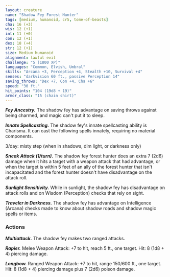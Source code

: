 ```yaml
---
layout: creature
name: "Shadow Fey Forest Hunter"
tags: [medium, humanoid, cr5, tome-of-beasts]
cha: 16 (+3)
wis: 12 (+1)
int: 11 (+0)
con: 12 (+1)
dex: 18 (+4)
str: 12 (+1)
size: Medium humanoid
alignment: lawful evil
challenge: "5 (1800 XP)"
languages: "Common, Elvish, Umbral"
skills: "Arcana +3, Perception +4, Stealth +10, Survival +4"
senses: "darkvision 60 ft., passive Perception 14"
saving_throws: "Dex +7, Con +4, Cha +6"
speed: "30 ft."
hit_points: "104 (19d8 + 19)"
armor_class: "15 (chain shirt)"
---
```


***Fey Ancestry.*** The shadow fey has advantage on saving throws against being charmed, and magic can't put it to sleep.

***Innate Spellcasting.*** The shadow fey's innate spellcasting ability is Charisma. It can cast the following spells innately, requiring no material components.

3/day: misty step (when in shadows, dim light, or darkness only)

***Sneak Attack (1/turn).*** The shadow fey forest hunter does an extra 7 (2d6) damage when it hits a target with a weapon attack that had advantage, or when the target is within 5 feet of an ally of the forest hunter that isn't incapacitated and the forest hunter doesn't have disadvantage on the attack roll.

***Sunlight Sensitivity.*** While in sunlight, the shadow fey has disadvantage on attack rolls and on Wisdom (Perception) checks that rely on sight.

***Traveler in Darkness.*** The shadow fey has advantage on Intelligence (Arcana) checks made to know about shadow roads and shadow magic spells or items.

### Actions

***Multiattack.*** The shadow fey makes two ranged attacks.

***Rapier.*** Melee Weapon Attack: +7 to hit, reach 5 ft., one target. Hit: 8 (1d8 + 4) piercing damage.

***Longbow.*** Ranged Weapon Attack: +7 to hit, range 150/600 ft., one target. Hit: 8 (1d8 + 4) piercing damage plus 7 (2d6) poison damage.

